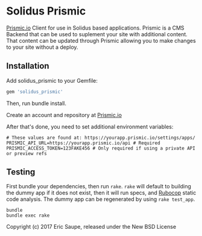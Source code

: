 # Solidus Prismic

[Prismic.io](https://prismic.io) Client for use in Solidus based applications.
Prismic is a CMS Backend that can be used to suplement your site with additional
content. That content can be updated through Prismic allowing you to make changes
to your site without a deploy.

## Installation

Add solidus_prismic to your Gemfile:

```ruby
gem 'solidus_prismic'
```

Then, run bundle install.

Create an account and repository at [Prismic.io](https://prismic.io)

After that's done, you need to set additional environment variables:
```
# These values are found at: https://yourapp.prismic.io/settings/apps/
PRISMIC_API_URL=https://yourapp.prismic.io/api # Required
PRISMIC_ACCESS_TOKEN=123FAKE456 # Only required if using a private API or preview refs
```

## Testing

First bundle your dependencies, then run `rake`. `rake` will default to building the dummy app if it does not exist, then it will run specs, and [Rubocop](https://github.com/bbatsov/rubocop) static code analysis. The dummy app can be regenerated by using `rake test_app`.

```shell
bundle
bundle exec rake
```

Copyright (c) 2017 Eric Saupe, released under the New BSD License
